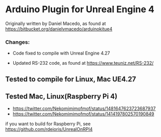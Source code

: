# Arduino Plugin for Unreal Engine 4

Originally written by Daniel Macedo, as found at https://bitbucket.org/danielvmacedo/arduinokitue4

### Changes:

- Code fixed to compile with Unreal Engine 4.27

- Updated RS-232 code, as found at https://www.teuniz.net/RS-232/ 

## Tested to compile for Linux, Mac UE4.27

## Tested Mac, Linux(Raspberry Pi 4)
- https://twitter.com/Nekomimimofmof/status/1481647623723687937
- https://twitter.com/Nekomimimofmof/status/1414197802570190849

if you want to build for Raspberry Pi, see
https://github.com/rdeioris/UnrealOnRPI4
